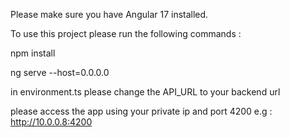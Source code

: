 Please make sure you have Angular 17 installed.

To use this project please run the following commands : 

npm install

ng serve --host=0.0.0.0


in environment.ts please change the API_URL to your backend url


please access the app using your private ip and port 4200 
e.g : http://10.0.0.8:4200

